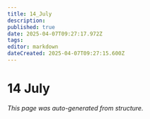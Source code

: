 ```yaml
---
title: 14_July
description: 
published: true
date: 2025-04-07T09:27:17.972Z
tags: 
editor: markdown
dateCreated: 2025-04-07T09:27:15.600Z
---
```


# 14 July

*This page was auto-generated from structure.*